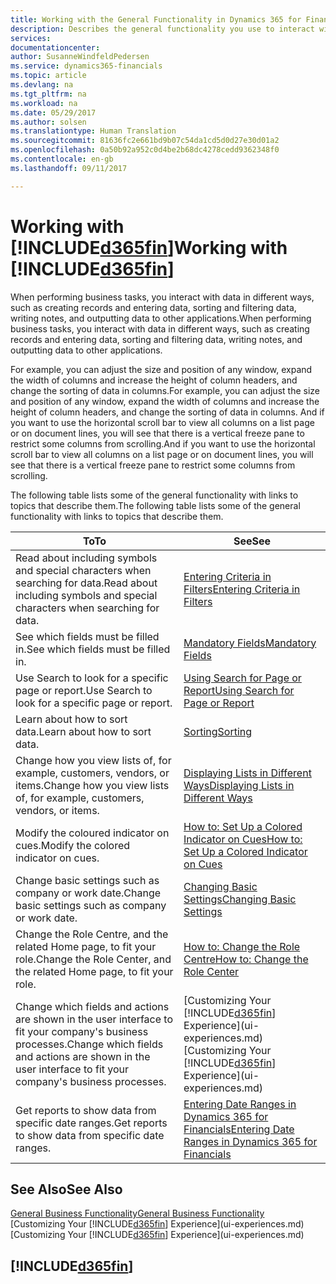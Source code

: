 ```yaml
---
title: Working with the General Functionality in Dynamics 365 for Financials | Microsoft Docs
description: Describes the general functionality you use to interact with data in Financials, such as entering values, sorting data, and changing views.
services: 
documentationcenter: 
author: SusanneWindfeldPedersen
ms.service: dynamics365-financials
ms.topic: article
ms.devlang: na
ms.tgt_pltfrm: na
ms.workload: na
ms.date: 05/29/2017
ms.author: solsen
ms.translationtype: Human Translation
ms.sourcegitcommit: 81636fc2e661bd9b07c54da1cd5d0d27e30d01a2
ms.openlocfilehash: 0a50b92a952c0d4be2b68dc4278cedd9362348f0
ms.contentlocale: en-gb
ms.lasthandoff: 09/11/2017

---
```

# <a name="working-with-included365finincludesd365finlongmdmd"></a><span data-ttu-id="0759e-103">Working with [!INCLUDE[d365fin](includes/d365fin_long_md.md)]</span><span class="sxs-lookup"><span data-stu-id="0759e-103">Working with [!INCLUDE[d365fin](includes/d365fin_long_md.md)]</span></span>
<span data-ttu-id="0759e-104">When performing business tasks, you interact with data in different ways, such as creating records and entering data, sorting and filtering data, writing notes, and outputting data to other applications.</span><span class="sxs-lookup"><span data-stu-id="0759e-104">When performing business tasks, you interact with data in different ways, such as creating records and entering data, sorting and filtering data, writing notes, and outputting data to other applications.</span></span>

<span data-ttu-id="0759e-105">For example, you can adjust the size and position of any window, expand the width of columns and increase the height of column headers, and change the sorting of data in columns.</span><span class="sxs-lookup"><span data-stu-id="0759e-105">For example, you can adjust the size and position of any window, expand the width of columns and increase the height of column headers, and change the sorting of data in columns.</span></span> <span data-ttu-id="0759e-106">And if you want to use the horizontal scroll bar to view all columns on a list page or on document lines, you will see that there is a vertical freeze pane to restrict some columns from scrolling.</span><span class="sxs-lookup"><span data-stu-id="0759e-106">And if you want to use the horizontal scroll bar to view all columns on a list page or on document lines, you will see that there is a vertical freeze pane to restrict some columns from scrolling.</span></span>

<span data-ttu-id="0759e-107">The following table lists some of the general functionality with links to topics that describe them.</span><span class="sxs-lookup"><span data-stu-id="0759e-107">The following table lists some of the general functionality with links to topics that describe them.</span></span>

| <span data-ttu-id="0759e-108">To</span><span class="sxs-lookup"><span data-stu-id="0759e-108">To</span></span> | <span data-ttu-id="0759e-109">See</span><span class="sxs-lookup"><span data-stu-id="0759e-109">See</span></span> |
| --- | --- |
| <span data-ttu-id="0759e-110">Read about including symbols and special characters when searching for data.</span><span class="sxs-lookup"><span data-stu-id="0759e-110">Read about including symbols and special characters when searching for data.</span></span> |[<span data-ttu-id="0759e-111">Entering Criteria in Filters</span><span class="sxs-lookup"><span data-stu-id="0759e-111">Entering Criteria in Filters</span></span>](ui-enter-criteria-filters.md) |
| <span data-ttu-id="0759e-112">See which fields must be filled in.</span><span class="sxs-lookup"><span data-stu-id="0759e-112">See which fields must be filled in.</span></span> |[<span data-ttu-id="0759e-113">Mandatory Fields</span><span class="sxs-lookup"><span data-stu-id="0759e-113">Mandatory Fields</span></span>](ui-mandatory-fields.md) |
| <span data-ttu-id="0759e-114">Use Search to look for a specific page or report.</span><span class="sxs-lookup"><span data-stu-id="0759e-114">Use Search to look for a specific page or report.</span></span> |[<span data-ttu-id="0759e-115">Using Search for Page or Report</span><span class="sxs-lookup"><span data-stu-id="0759e-115">Using Search for Page or Report</span></span>](ui-search.md) |
| <span data-ttu-id="0759e-116">Learn about how to sort data.</span><span class="sxs-lookup"><span data-stu-id="0759e-116">Learn about how to sort data.</span></span> |[<span data-ttu-id="0759e-117">Sorting</span><span class="sxs-lookup"><span data-stu-id="0759e-117">Sorting</span></span>](ui-sorting.md) |
| <span data-ttu-id="0759e-118">Change how you view lists of, for example, customers, vendors, or items.</span><span class="sxs-lookup"><span data-stu-id="0759e-118">Change how you view lists of, for example, customers, vendors, or items.</span></span> |[<span data-ttu-id="0759e-119">Displaying Lists in Different Ways</span><span class="sxs-lookup"><span data-stu-id="0759e-119">Displaying Lists in Different Ways</span></span>](across-display-lists-different-views.md) |
| <span data-ttu-id="0759e-120">Modify the coloured indicator on cues.</span><span class="sxs-lookup"><span data-stu-id="0759e-120">Modify the colored indicator on cues.</span></span> |[<span data-ttu-id="0759e-121">How to: Set Up a Colored Indicator on Cues</span><span class="sxs-lookup"><span data-stu-id="0759e-121">How to: Set Up a Colored Indicator on Cues</span></span>](ui-how-setup-colored-indicator-cues.md) |
| <span data-ttu-id="0759e-122">Change basic settings such as company or work date.</span><span class="sxs-lookup"><span data-stu-id="0759e-122">Change basic settings such as company or work date.</span></span> |[<span data-ttu-id="0759e-123">Changing Basic Settings</span><span class="sxs-lookup"><span data-stu-id="0759e-123">Changing Basic Settings</span></span>](ui-change-basic-settings.md) |
| <span data-ttu-id="0759e-124">Change the Role Centre, and the related Home page, to fit your role.</span><span class="sxs-lookup"><span data-stu-id="0759e-124">Change the Role Center, and the related Home page, to fit your role.</span></span> |[<span data-ttu-id="0759e-125">How to: Change the Role Centre</span><span class="sxs-lookup"><span data-stu-id="0759e-125">How to: Change the Role Center</span></span>](change-role.md) |
| <span data-ttu-id="0759e-126">Change which fields and actions are shown in the user interface to fit your company's business processes.</span><span class="sxs-lookup"><span data-stu-id="0759e-126">Change which fields and actions are shown in the user interface to fit your company's business processes.</span></span> |<span data-ttu-id="0759e-127">[Customizing Your [!INCLUDE[d365fin](includes/d365fin_md.md)] Experience](ui-experiences.md)</span><span class="sxs-lookup"><span data-stu-id="0759e-127">[Customizing Your [!INCLUDE[d365fin](includes/d365fin_md.md)] Experience](ui-experiences.md)</span></span> |
| <span data-ttu-id="0759e-128">Get reports to show data from specific date ranges.</span><span class="sxs-lookup"><span data-stu-id="0759e-128">Get reports to show data from specific date ranges.</span></span> |[<span data-ttu-id="0759e-129">Entering Date Ranges in Dynamics 365 for Financials</span><span class="sxs-lookup"><span data-stu-id="0759e-129">Entering Date Ranges in Dynamics 365 for Financials</span></span>](ui-enter-date-ranges.md) |

## <a name="see-also"></a><span data-ttu-id="0759e-130">See Also</span><span class="sxs-lookup"><span data-stu-id="0759e-130">See Also</span></span>
[<span data-ttu-id="0759e-131">General Business Functionality</span><span class="sxs-lookup"><span data-stu-id="0759e-131">General Business Functionality</span></span>](ui-across-business-areas.md)  
<span data-ttu-id="0759e-132">[Customizing Your [!INCLUDE[d365fin](includes/d365fin_md.md)] Experience](ui-experiences.md)</span><span class="sxs-lookup"><span data-stu-id="0759e-132">[Customizing Your [!INCLUDE[d365fin](includes/d365fin_md.md)] Experience](ui-experiences.md)</span></span>  

## [!INCLUDE[d365fin](includes/free_trial_md.md)]

